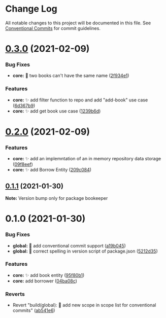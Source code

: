 # Change Log

All notable changes to this project will be documented in this file.
See [Conventional Commits](https://conventionalcommits.org) for commit guidelines.

# [0.3.0](https://github.com/fraol0912/bookeeper/compare/v0.2.0...v0.3.0) (2021-02-09)


### Bug Fixes

* **core:** :bug: two books can't have the same name ([2f934e1](https://github.com/fraol0912/bookeeper/commit/2f934e16185aabe9507bcae66d38054a6b0bc8dc))


### Features

* **core:** :sparkles: add filter function to repo and add "add-book" use case ([6d367b9](https://github.com/fraol0912/bookeeper/commit/6d367b9a8ad108de1f80b0bb1b84eac35ab89250))
* **core:** :sparkles: add get book use case ([1239b6d](https://github.com/fraol0912/bookeeper/commit/1239b6d310024e6c3478758e432683a1a5a2763e))





# [0.2.0](https://github.com/fraol0912/bookeeper/compare/v0.1.1...v0.2.0) (2021-02-09)


### Features

* **core:** :sparkles: add an implemntation of an in memory repository data storage ([09f8eef](https://github.com/fraol0912/bookeeper/commit/09f8eefd128691f2b1462ef4aee2ce3eb287d9cd))
* **core:** :sparkles: add Borrow Entity ([209c084](https://github.com/fraol0912/bookeeper/commit/209c084e512dcd898794e6ade20764867afaed88))





## [0.1.1](https://github.com/fraol0912/bookeeper/compare/v0.1.0...v0.1.1) (2021-01-30)

**Note:** Version bump only for package bookeeper





# 0.1.0 (2021-01-30)


### Bug Fixes

* **global:** :hammer: add conventional commit support ([a19b045](https://github.com/fraol0912/bookeeper/commit/a19b045a498a932aef445d4c55410677a23a2d84))
* **global:** :wrench: correct spelling in version script of package.json ([5212d35](https://github.com/fraol0912/bookeeper/commit/5212d351ae323a8aafa0fe130c47314f532e24b7))


### Features

* **core:** :sparkles: add book entity ([95f80b1](https://github.com/fraol0912/bookeeper/commit/95f80b1e7425bcd697adbad59ddb298d533e34c0))
* **core:** add borrower ([04ba08c](https://github.com/fraol0912/bookeeper/commit/04ba08c2ced9b6d108dbb8e8e70ad4ab7b5f1063))


### Reverts

* Revert "build(global): :hammer: add new scope in scope list for conventional commits" ([ab541e6](https://github.com/fraol0912/bookeeper/commit/ab541e6078f65421b256dc7d17f091dd5eb6d60f))
